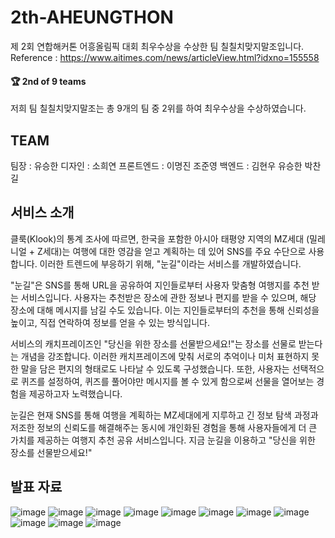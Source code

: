 # 2th-AHEUNGTHON
제 2회 연합해커톤 어흥올림픽 대회 최우수상을 수상한 팀 칠칠치맞지말조입니다.   
Reference : https://www.aitimes.com/news/articleView.html?idxno=155558

#### 🏆 2nd of 9 teams
저희 팀 칠칠치맞지말조는 총 9개의 팀 중 2위를 하여 최우수상을 수상하였습니다.

## TEAM
팀장 : 유승한
디자인 : 소희연
프론트엔드 : 이명진 조준영
백엔드 : 김현우 유승한 박찬길

## 서비스 소개
클룩(Klook)의 통계 조사에 따르면, 한국을 포함한 아시아 태평양 지역의 MZ세대 (밀레니얼 + Z세대)는 여행에 대한 영감을 얻고 계획하는 데 있어 SNS를 주요 수단으로 사용합니다. 이러한 트렌드에 부응하기 위해, "눈길"이라는 서비스를 개발하였습니다.

"눈길"은 SNS를 통해 URL을 공유하여 지인들로부터 사용자 맞춤형 여행지를 추천 받는 서비스입니다. 사용자는 추천받은 장소에 관한 정보나 편지를 받을 수 있으며, 해당 장소에 대해 메시지를 남길 수도 있습니다. 이는 지인들로부터의 추천을 통해 신뢰성을 높이고, 직접 연락하여 정보를 얻을 수 있는 방식입니다.

서비스의 캐치프레이즈인 "당신을 위한 장소를 선물받으세요!"는 장소를 선물로 받는다는 개념을 강조합니다. 이러한 캐치프레이즈에 맞춰 서로의 추억이나 미처 표현하지 못한 말을 담은 편지의 형태로도 나타날 수 있도록 구성했습니다. 또한, 사용자는 선택적으로 퀴즈를 설정하여, 퀴즈를 풀어야만 메시지를 볼 수 있게 함으로써 선물을 열어보는 경험을 제공하고자 노력했습니다.

눈길은 현재 SNS를 통해 여행을 계획하는 MZ세대에게  지루하고 긴 정보 탐색 과정과 저조한 정보의 신뢰도를 해결해주는 동시에 개인화된 경험을 통해 사용자들에게 더 큰 가치를 제공하는 여행지 추천 공유 서비스입니다. 지금 눈길을 이용하고 "당신을 위한 장소를 선물받으세요!"

## 발표 자료
![image](https://github.com/2023-AHEUNGTHON/Team_7/assets/106146847/63297b24-733d-4a53-af2c-de9a8cee3d90)
![image](https://github.com/2023-AHEUNGTHON/Team_7/assets/106146847/49e42019-9cd2-4c7c-9191-1f6ecc0e0d91)
![image](https://github.com/2023-AHEUNGTHON/Team_7/assets/106146847/166415eb-49d0-49d6-a4d9-fd6b465ac2db)
![image](https://github.com/2023-AHEUNGTHON/Team_7/assets/106146847/5fe5100f-0d78-41af-a490-4c3df9fb5e72)
![image](https://github.com/2023-AHEUNGTHON/Team_7/assets/106146847/33ac54d8-5419-45f5-ab30-6a531c002160)
![image](https://github.com/2023-AHEUNGTHON/Team_7/assets/106146847/9e819d3a-6c5d-4c65-a87e-db3c0e4dc0d6)
![image](https://github.com/2023-AHEUNGTHON/Team_7/assets/106146847/afbed983-0792-4f0e-9b18-7bca144b1c53)
![image](https://github.com/2023-AHEUNGTHON/Team_7/assets/106146847/dcad3c4b-c5ec-429b-947b-f07ccd7be61d)
![image](https://github.com/2023-AHEUNGTHON/Team_7/assets/106146847/0e27e36a-da2f-48bc-8003-0985b17771e5)
![image](https://github.com/2023-AHEUNGTHON/Team_7/assets/106146847/233a2d71-7aa4-4bad-bb78-2bb61e6b8e77)
![image](https://github.com/2023-AHEUNGTHON/Team_7/assets/106146847/814f06a6-b269-4046-953f-293df917c540)
